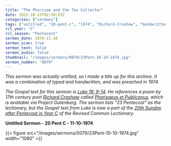 ```yaml
---
title: "The Pharisee and the Tax Collector"
date: 2022-10-23T02:59:53Z
categories: ["sermons"]
tags: ["untitled", "20-pent-c", "1974", "Richard-Crashaw", "handwritten"]
rcl_year: "C"
rcl_season: "Pentecost"
sermon_date: 1974-11-10
sermon_scan: true
sermon_text: false
sermon_audio: false
thumbnail: "/images/sermons/0079/23Pent-10-10-1974.jpg"
sermon_number: "0079"
---
```


_This sermon was actually untitled, so I made a title up for this archive.  It was a combination of typed and handwritten, and was preached in 1974._

<!--more-->

_The Gospel text for this sermon is [Luke 18: 9-14](https://lectionary.library.vanderbilt.edu/texts.php?id=285). He references a poem by 17th century poet [Richard Crashaw](https://en.wikipedia.org/wiki/Richard_Crashaw) called [Pharisaeus et Publicanus](https://www.gutenberg.org/files/38550/38550-h/38550-h.htm#Page_35), which is available via Project Gutenberg. The sermon lists "23 Pentecost" as the lectionary, but the Gospel text from Luke is now a part of the [20th Sunday after Pentecost in Year C](https://lectionary.library.vanderbilt.edu/texts.php?id=285) of the Revised Common Lectionary._

**Untitled Sermon - 20 Pent C - 11-10-1974**

{{< figure src="/images/sermons/0079/23Pent-10-10-1974.jpg" width="1080" >}}
